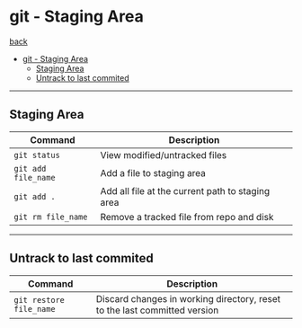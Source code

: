 # git - Staging Area

[back](../index.md)

- [git - Staging Area](#git---staging-area)
  - [Staging Area](#staging-area)
  - [Untrack to last commited](#untrack-to-last-commited)

---

## Staging Area

| Command             | Description                                      |
| ------------------- | ------------------------------------------------ |
| `git status`        | View modified/untracked files                    |
| `git add file_name` | Add a file to staging area                       |
| `git add .`         | Add all file at the current path to staging area |
| `git rm file_name`  | Remove a tracked file from repo and disk         |

---

## Untrack to last commited

| Command                 | Description                                                               |
| ----------------------- | ------------------------------------------------------------------------- |
| `git restore file_name` | Discard changes in working directory, reset to the last committed version |
